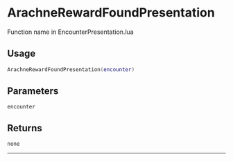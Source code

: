 # ArachneRewardFoundPresentation
Function name in EncounterPresentation.lua
## Usage
```lua
ArachneRewardFoundPresentation(encounter)
```
## Parameters
`encounter`
## Returns
`none`

---